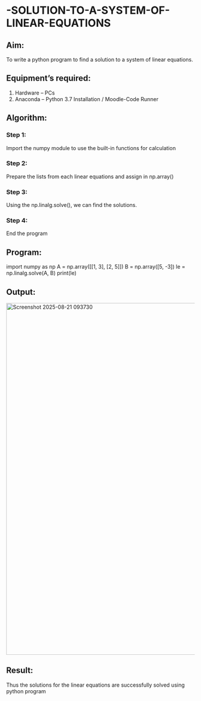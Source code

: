# -SOLUTION-TO-A-SYSTEM-OF-LINEAR-EQUATIONS
## Aim:
To write a python program to find a solution to a system of linear equations.
## Equipment’s required:
1. 	Hardware – PCs
2. 	Anaconda – Python 3.7 Installation / Moodle-Code Runner
## Algorithm:
### Step 1: 
Import the numpy module to use the built-in functions for calculation
### Step 2: 
Prepare the lists from each linear equations and assign in np.array()
### Step 3: 
Using the np.linalg.solve(), we can find the solutions.
### Step 4: 
End the program
## Program:
import numpy as np
A = np.array([[1, 3], [2, 5]])
B = np.array([5, -3])
le = np.linalg.solve(A, B)
print(le)

## Output:
<img width="1447" height="941" alt="Screenshot 2025-08-21 093730" src="https://github.com/user-attachments/assets/0dd358ef-2fcf-42ab-a4be-e9c1d22d45c3" />

## Result: 
Thus the solutions for the linear equations are successfully solved using python program

